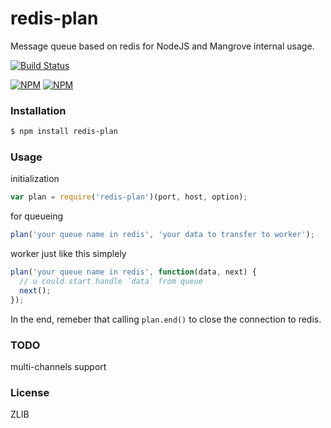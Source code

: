 
redis-plan
================

Message queue based on redis for NodeJS and Mangrove internal usage.

[![Build Status](https://travis-ci.org/MangroveTech/node-redis-plan.svg)](https://travis-ci.org/MangroveTech/node-redis-plan)

[![NPM](https://nodei.co/npm/redis-plan.png?stars&downloads)](https://nodei.co/npm/redis-plan/) [![NPM](https://nodei.co/npm-dl/redis-plan.png)](https://nodei.co/npm/redis-plan/)

### Installation
```sh
$ npm install redis-plan
```

### Usage

initialization
```js
var plan = require('redis-plan')(port, host, option);
```

for queueing
```js
plan('your queue name in redis', 'your data to transfer to worker');
```

worker just like this simplely
```js
plan('your queue name in redis', function(data, next) {
  // u could start handle `data` from queue
  next();
});
```

In the end, remeber that calling `plan.end()` to close the connection to redis.

### TODO

multi-channels support

### License
ZLIB
